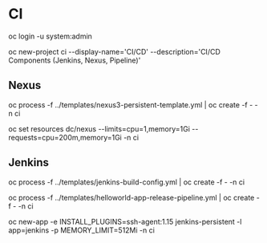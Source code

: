 # CI

oc login -u system:admin

oc new-project ci --display-name='CI/CD' --description='CI/CD Components (Jenkins, Nexus, Pipeline)'

## Nexus

oc process -f ../templates/nexus3-persistent-template.yml | oc create -f - -n ci

oc set resources dc/nexus --limits=cpu=1,memory=1Gi --requests=cpu=200m,memory=1Gi -n ci

## Jenkins

oc process -f ../templates/jenkins-build-config.yml | oc create -f - -n ci

oc process -f ../templates/helloworld-app-release-pipeline.yml | oc create -f - -n ci

oc new-app -e INSTALL_PLUGINS=ssh-agent:1.15 jenkins-persistent -l app=jenkins -p MEMORY_LIMIT=512Mi -n ci
